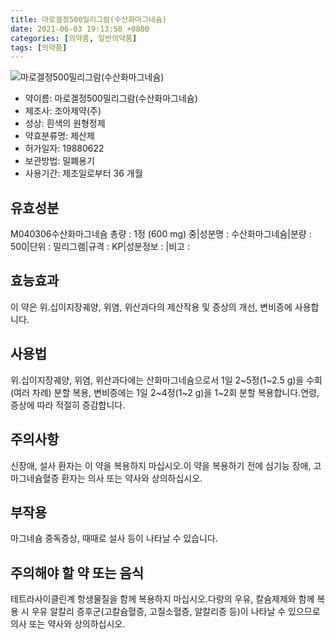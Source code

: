 ```yaml
---
title: 마로겔정500밀리그람(수산화마그네슘)
date: 2021-06-03 19:13:50 +0800
categories: [의약품, 일반의약품]
tags: [의약품]
---
```

![마로겔정500밀리그람(수산화마그네슘)](https://nedrug.mfds.go.kr/pbp/cmn/itemImageDownload/151568446858300082)

- 약이름: 마로겔정500밀리그람(수산화마그네슘)
- 제조사: 조아제약(주)
- 성상: 흰색의 원형정제
- 약효분류명: 제산제
- 허가일자: 19880622
- 보관방법: 밀폐용기
- 사용기간: 제조일로부터 36 개월
## 유효성분
M040306수산화마그네슘
총량 : 1정 (600 mg) 중|성분명 : 수산화마그네슘|분량 : 500|단위 : 밀리그램|규격 : KP|성분정보 : |비고 :
## 효능효과
이 약은 위.십이지장궤양, 위염, 위산과다의 제산작용 및 증상의 개선, 변비증에 사용합니다.
## 사용법
위.십이지장궤양, 위염, 위산과다에는 산화마그네슘으로서 1일 2~5정(1~2.5 g)을 수회(여러 차례) 분할 복용, 변비증에는 1일 2~4정(1~2 g)을 1~2회 분할 복용합니다.연령, 증상에 따라 적절히 증감합니다.
## 주의사항
신장애, 설사 환자는 이 약을 복용하지 마십시오.이 약을 복용하기 전에 심기능 장애, 고마그네슘혈증 환자는 의사 또는 약사와 상의하십시오.
## 부작용
마그네슘 중독증상, 때때로 설사 등이 나타날 수 있습니다.
## 주의해야 할 약 또는 음식
테트라사이클린계 항생물질을 함께 복용하지 마십시오.다량의 우유, 칼슘제제와 함께 복용 시 우유 알칼리 증후군(고칼슘혈증, 고질소혈증, 알칼리증 등)이 나타날 수 있으므로 의사 또는 약사와 상의하십시오.
